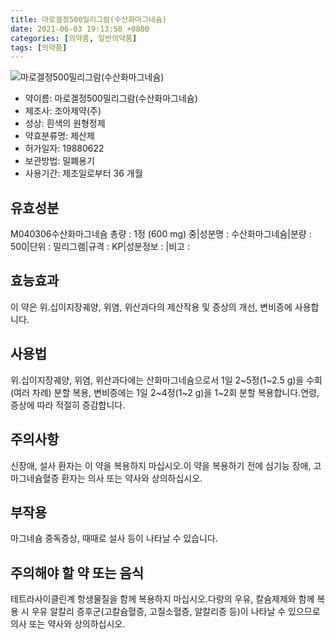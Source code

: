 ```yaml
---
title: 마로겔정500밀리그람(수산화마그네슘)
date: 2021-06-03 19:13:50 +0800
categories: [의약품, 일반의약품]
tags: [의약품]
---
```

![마로겔정500밀리그람(수산화마그네슘)](https://nedrug.mfds.go.kr/pbp/cmn/itemImageDownload/151568446858300082)

- 약이름: 마로겔정500밀리그람(수산화마그네슘)
- 제조사: 조아제약(주)
- 성상: 흰색의 원형정제
- 약효분류명: 제산제
- 허가일자: 19880622
- 보관방법: 밀폐용기
- 사용기간: 제조일로부터 36 개월
## 유효성분
M040306수산화마그네슘
총량 : 1정 (600 mg) 중|성분명 : 수산화마그네슘|분량 : 500|단위 : 밀리그램|규격 : KP|성분정보 : |비고 :
## 효능효과
이 약은 위.십이지장궤양, 위염, 위산과다의 제산작용 및 증상의 개선, 변비증에 사용합니다.
## 사용법
위.십이지장궤양, 위염, 위산과다에는 산화마그네슘으로서 1일 2~5정(1~2.5 g)을 수회(여러 차례) 분할 복용, 변비증에는 1일 2~4정(1~2 g)을 1~2회 분할 복용합니다.연령, 증상에 따라 적절히 증감합니다.
## 주의사항
신장애, 설사 환자는 이 약을 복용하지 마십시오.이 약을 복용하기 전에 심기능 장애, 고마그네슘혈증 환자는 의사 또는 약사와 상의하십시오.
## 부작용
마그네슘 중독증상, 때때로 설사 등이 나타날 수 있습니다.
## 주의해야 할 약 또는 음식
테트라사이클린계 항생물질을 함께 복용하지 마십시오.다량의 우유, 칼슘제제와 함께 복용 시 우유 알칼리 증후군(고칼슘혈증, 고질소혈증, 알칼리증 등)이 나타날 수 있으므로 의사 또는 약사와 상의하십시오.
